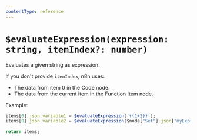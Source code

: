 ```yaml
---
contentType: reference
---
```


# `$evaluateExpression(expression: string, itemIndex?: number)`

Evaluates a given string as expression.

If you don't provide `itemIndex`, n8n uses:

* The data from item 0 in the Code node.
* The data from the current item in the Function Item node.

Example:

```javascript
items[0].json.variable1 = $evaluateExpression('{{1+2}}');
items[0].json.variable2 = $evaluateExpression($node["Set"].json["myExpression"], 1);

return items;
```
